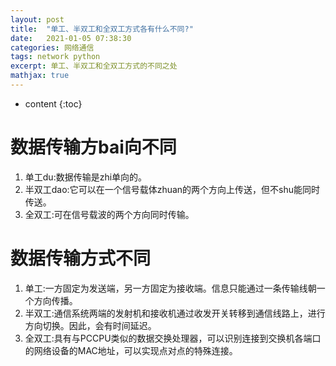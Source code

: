 ```yaml
---
layout: post
title:  "单工、半双工和全双工方式各有什么不同?"
date:   2021-01-05 07:38:30
categories: 网络通信
tags: network python
excerpt: 单工、半双工和全双工方式的不同之处
mathjax: true
---
```


* content
{:toc}

# 数据传输方bai向不同
1. 单工du:数据传输是zhi单向的。
2. 半双工dao:它可以在一个信号载体zhuan的两个方向上传送，但不shu能同时传送。
3. 全双工:可在信号载波的两个方向同时传输。


# 数据传输方式不同
1. 单工:一方固定为发送端，另一方固定为接收端。信息只能通过一条传输线朝一个方向传播。
2. 半双工:通信系统两端的发射机和接收机通过收发开关转移到通信线路上，进行方向切换。因此，会有时间延迟。
3. 全双工:具有与PCCPU类似的数据交换处理器，可以识别连接到交换机各端口的网络设备的MAC地址，可以实现点对点的特殊连接。


